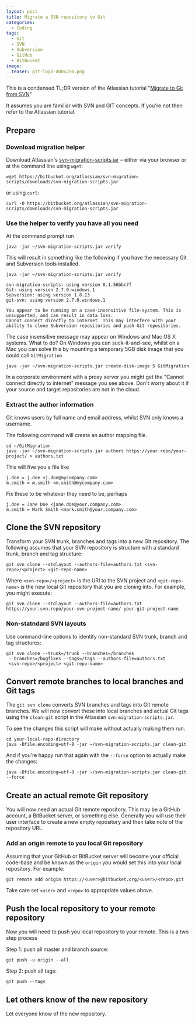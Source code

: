 ```yaml
---
layout: post
title: Migrate a SVN repository to Git
categories:
  - Coding
tags:
  - Git
  - SVN
  - Subversion
  - GitHub
  - BitBucket
image:
  teaser: git-logo-400x250.png
---
```


This is a condensed TL;DR version of the Atlassian tutorial 
"<a href="https://www.atlassian.com/git/tutorials/migrating-overview" target="_blank">Migrate to Git from SVN</a>"

It assumes you are familiar with SVN and GIT concepts. If you're not then refer to the Atlassian tutorial.

<!--end-of-excerpt-->

## Prepare

### Download migration helper

Download Atlassian's 
<a href="https://bitbucket.org/atlassian/svn-migration-scripts/downloads" target="_blank">svn-migration-scripts.jar</a> – either 
via your browser or at the command line using `wget`:

~~~
wget https://bitbucket.org/atlassian/svn-migration-scripts/downloads/svn-migration-scripts.jar
~~~

or using `curl`:

~~~
curl -O https://bitbucket.org/atlassian/svn-migration-scripts/downloads/svn-migration-scripts.jar
~~~

### Use the helper to verify you have all you need

At the command prompt run

~~~
java -jar ~/svn-migration-scripts.jar verify
~~~

This will result in something like the following if you have the necessary Git and Subversion tools installed. 

~~~
java -jar ~/svn-migration-scripts.jar verify

svn-migration-scripts: using version 0.1.56bbc7f
Git: using version 2.7.0.windows.1
Subversion: using version 1.8.13
git-svn: using version 2.7.0.windows.1

You appear to be running on a case-insensitive file-system. This is unsupported, and can result in data loss.
Cannot connect directly to internet. This may interfere with your ability to clone Subversion repositories and push Git repositories.
~~~

The case insensitive message may appear on Windows and Mac OS X systems. What to do? On Windows you can suck-it-and-see, whilst on a Mac you can solve this by mounting a temporary 5GB disk image that you could call `GitMigration`

~~~
java -jar ~/svn-migration-scripts.jar create-disk-image 5 GitMigration
~~~

In a corporate environment with a proxy server you might get the "Cannot connect directly to internet" message you see above. Don't worry about it if your source and target repositories are not in the cloud.

### Extract the author information

Git knows users by full name and email address, whilst SVN only knows a username. 

The following command will create an author mapping file.
~~~
cd ~/GitMigration 
java -jar ~/svn-migration-scripts.jar authors https://your.repo/your-project/ > authors.txt
~~~

This will five you a file like
~~~
j.doe = j.doe <j.doe@mycompany.com> 
m.smith = m.smith <m.smith@mycompany.com>
~~~

Fix these to be whatever they need to be, perhaps

~~~
j.doe = Jane Doe <jane.doe@your.company.com> 
m.smith = Mark Smith <mark.smith@your.company.com>
~~~

## Clone the SVN repository

Transform your SVN trunk, branches and tags into a new Git repository. The following 
assumes that your SVN repository is structure with a standard trunk, branch and tag structure:

~~~
git svn clone --stdlayout --authors-file=authors.txt <svn-repo>/<project> <git-repo-name>
~~~

Where `<svn-repo>/<project>` is the URI to the SVN project and `<git-repo-name>` is the new 
local Git repository that you are cloning into. For example, you might execute:

~~~
git svn clone --stdlayout --authors-file=authors.txt https://your.svn.repo/your-svn-project-name/ your-git-project-name
~~~

### Non-statndard SVN layouts

Use command-line options to identify non-standard SVN trunk, branch and tag structures:

~~~
git svn clone --trunk=/trunk --branches=/branches 
 --branches=/bugfixes --tags=/tags --authors-file=authors.txt 
 <svn-repo>/<project> <git-repo-name>
~~~

## Convert remote branches to local branches and Git tags

The `git svn clone` converts SVN branches and tags into Git remote branches. We
will now convert these into local branches and actual Git tags using the `clean-git`
script in the Atlassian `svn-migration-scripts.jar`.

To see the changes this script will make without actually making them run:

~~~
cd your-local-repo-directory
java -Dfile.encoding=utf-8 -jar ~/svn-migration-scripts.jar clean-git
~~~

And if you're happy run that again with the `--force` option to actually make the changes:

~~~
java -Dfile.encoding=utf-8 -jar ~/svn-migration-scripts.jar clean-git --force
~~~

## Create an actual remote Git repository 

You will now need an actual Git remote repository. This may be a GitHub account, 
a BitBucket server, or something else. Generally you will use their user interface 
to create a new empty repository and then take note of
the repository URL.

### Add an origin remote to you local Git repository

Assuming that your GitHub or BitBucket server will become your official 
code-base and be known as the `origin` you would set this into your 
local repository. For example:

~~~
git remote add origin https://<user>@bitbucket.org/<user>/<repo>.git
~~~

Take care set `<user>` and `<repo>` to appropriate values above.

## Push the local repository to your remote repository

Now you will need to push you local repository to your remote. This is a two step
process

Step 1: push all master and branch source:

~~~
git push -u origin --all
~~~

Step 2: push all tags:

~~~
git push --tags
~~~

## Let others know of the new repository

Let everyone know of the new repository.
